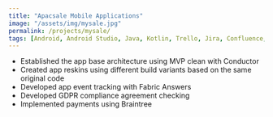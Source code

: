 ```yaml
---
title: "Apacsale Mobile Applications"
image: "/assets/img/mysale.jpg"
permalink: /projects/mysale/
tags: [Android, Android Studio, Java, Kotlin, Trello, Jira, Confluence, Amazon S3, Firebase, Fabric]
---
```


- Established the app base architecture using MVP clean with Conductor
- Created app reskins using different build variants based on the same original code
- Developed app event tracking with Fabric Answers
- Developed GDPR compliance agreement checking
- Implemented payments using Braintree
